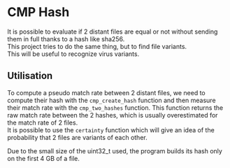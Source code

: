 # CMP Hash

It is possible to evaluate if 2 distant files are equal or not without sending them in full thanks to a hash like sha256.\
This project tries to do the same thing, but to find file variants.\
This will be useful to recognize virus variants.

## Utilisation

To compute a pseudo match rate between 2 distant files, we need to compute their hash with the `cmp_create_hash` function and then measure their match rate with the `cmp_two_hashes` function. This function returns the raw match rate between the 2 hashes, which is usually overestimated for the match rate of 2 files.\
It is possible to use the `certainty` function which will give an idea of the probability that 2 files are variants of each other.

Due to the small size of the uint32_t used, the program builds its hash only on the first 4 GB of a file.